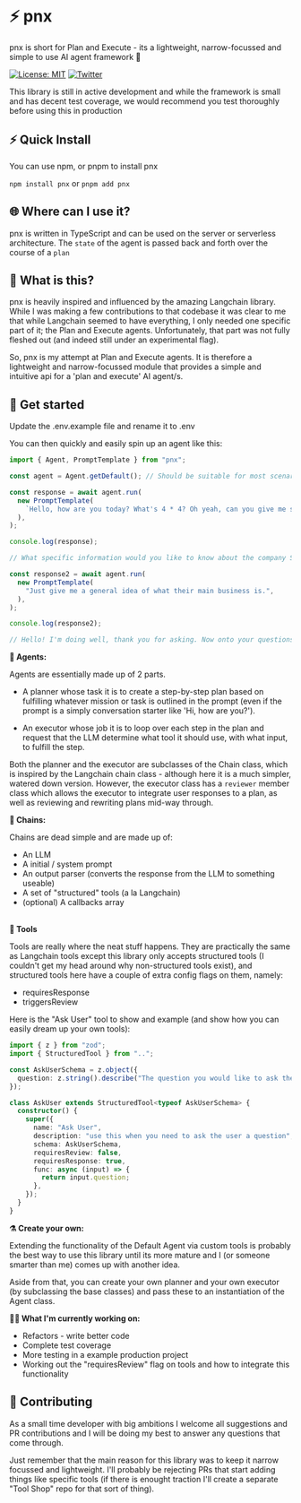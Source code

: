 # ⚡ pnx

pnx is short for Plan and Execute - its a lightweight, narrow-focussed and simple to use AI agent framework 🚀

[![License: MIT](https://img.shields.io/badge/License-MIT-yellow.svg)](https://opensource.org/licenses/MIT) [![Twitter](https://img.shields.io/twitter/url/https/twitter.com/jtcorrindata.svg?style=social&label=Follow%20%40JTCorrinData)](https://twitter.com/jtcorrindata)

This library is still in active development and while the framework is small and has decent test coverage, we would recommend you test thoroughly before using this in production

## ⚡️ Quick Install

You can use npm, or pnpm to install pnx

`npm install pnx` or `pnpm add pnx`

## 🌐 Where can I use it?

pnx is written in TypeScript and can be used on the server or serverless architecture. The `state` of the agent is passed back and forth over the course of a `plan`

## 🤔 What is this?

pnx is heavily inspired and influenced by the amazing Langchain library. While I was making a few contributions to that codebase it was clear to me that while Langchain seemed to have everything, I only needed one specific part of it; the Plan and Execute agents. Unfortunately, that part was not fully fleshed out (and indeed still under an experimental flag).

So, pnx is my attempt at Plan and Execute agents. It is therefore a lightweight and narrow-focussed module that provides a simple and intuitive api for a 'plan and execute' AI agent/s.

## 🚀 Get started

Update the .env.example file and rename it to .env

You can then quickly and easily spin up an agent like this:

```typescript
import { Agent, PromptTemplate } from "pnx";

const agent = Agent.getDefault(); // Should be suitable for most scenario - uses GPT4 OOTB

const response = await agent.run(
  new PromptTemplate(
    `Hello, how are you today? What's 4 * 4? Oh yeah, can you give me some info on the company Sony?`,
  ),
);

console.log(response);

// What specific information would you like to know about the company Sony?

const response2 = await agent.run(
  new PromptTemplate(
    "Just give me a general idea of what their main business is.",
  ),
);

console.log(response2);

// Hello! I'm doing well, thank you for asking. Now onto your questions: 4 * 4 equals 16. As for Sony, it's a multinational conglomerate corporation. Their main businesses are in electronics, gaming (such as the PlayStation consoles), entertainment (like movies and music), and financial services. They are headquartered in Tokyo, Japan. Let me know if there's anything else you'd like to know!
```

**📃 Agents:**

Agents are essentially made up of 2 parts.

- A planner whose task it is to create a step-by-step plan based on fulfilling whatever mission or task is outlined in the prompt (even if the prompt is a simply conversation starter like 'Hi, how are you?').

- An executor whose job it is to loop over each step in the plan and request that the LLM determine what tool it should use, with what input, to fulfill the step.

Both the planner and the executor are subclasses of the Chain class, which is inspired by the Langchain chain class - although here it is a much simpler, watered down version. However, the executor class has a `reviewer` member class which allows the executor to integrate user responses to a plan, as well as reviewing and rewriting plans mid-way through.

**🔗 Chains:**

Chains are dead simple and are made up of:

- An LLM
- A initial / system prompt
- An output parser (converts the response from the LLM to something useable)
- A set of "structured" tools (a la Langchain)
- (optional) A callbacks array

\
**🔧 Tools**

Tools are really where the neat stuff happens. They are practically the same as Langchain tools except this library only accepts structured tools (I couldn't get my head around why non-structured tools exist), and structured tools here have a couple of extra config flags on them, namely:

- requiresResponse
- triggersReview

Here is the "Ask User" tool to show and example (and show how you can easily dream up your own tools):

```typescript
import { z } from "zod";
import { StructuredTool } from "..";

const AskUserSchema = z.object({
  question: z.string().describe("The question you would like to ask the user"),
});

class AskUser extends StructuredTool<typeof AskUserSchema> {
  constructor() {
    super({
      name: "Ask User",
      description: "use this when you need to ask the user a question",
      schema: AskUserSchema,
      requiresReview: false,
      requiresResponse: true,
      func: async (input) => {
        return input.question;
      },
    });
  }
}
```

**⚗️ Create your own:**

Extending the functionality of the Default Agent via custom tools is probably the best way to use this library until its more mature and I (or someone smarter than me) comes up with another idea.

Aside from that, you can create your own planner and your own executor (by subclassing the base classes) and pass these to an instantiation of the Agent class.

**🧑‍💼 What I'm currently working on:**

- Refactors - write better code
- Complete test coverage
- More testing in a example production project
- Working out the "requiresReview" flag on tools and how to integrate this functionality

## 💁 Contributing

As a small time developer with big ambitions I welcome all suggestions and PR contributions and I will be doing my best to answer any questions that come through.

Just remember that the main reason for this library was to keep it narrow focussed and lightweight. I'll probably be rejecting PRs that start adding things like specific tools (if there is enought traction I'll create a separate "Tool Shop" repo for that sort of thing).
